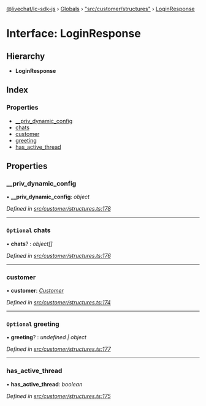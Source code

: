 [@livechat/lc-sdk-js](../README.md) › [Globals](../globals.md) › ["src/customer/structures"](../modules/_src_customer_structures_.md) › [LoginResponse](_src_customer_structures_.loginresponse.md)

# Interface: LoginResponse

## Hierarchy

* **LoginResponse**

## Index

### Properties

* [__priv_dynamic_config](_src_customer_structures_.loginresponse.md#__priv_dynamic_config)
* [chats](_src_customer_structures_.loginresponse.md#optional-chats)
* [customer](_src_customer_structures_.loginresponse.md#customer)
* [greeting](_src_customer_structures_.loginresponse.md#optional-greeting)
* [has_active_thread](_src_customer_structures_.loginresponse.md#has_active_thread)

## Properties

###  __priv_dynamic_config

• **__priv_dynamic_config**: *object*

*Defined in [src/customer/structures.ts:178](https://github.com/livechat/lc-sdk-js/blob/d0a32c0/src/customer/structures.ts#L178)*

___

### `Optional` chats

• **chats**? : *object[]*

*Defined in [src/customer/structures.ts:176](https://github.com/livechat/lc-sdk-js/blob/d0a32c0/src/customer/structures.ts#L176)*

___

###  customer

• **customer**: *[Customer](_src_objects_index_.customer.md)*

*Defined in [src/customer/structures.ts:174](https://github.com/livechat/lc-sdk-js/blob/d0a32c0/src/customer/structures.ts#L174)*

___

### `Optional` greeting

• **greeting**? : *undefined | object*

*Defined in [src/customer/structures.ts:177](https://github.com/livechat/lc-sdk-js/blob/d0a32c0/src/customer/structures.ts#L177)*

___

###  has_active_thread

• **has_active_thread**: *boolean*

*Defined in [src/customer/structures.ts:175](https://github.com/livechat/lc-sdk-js/blob/d0a32c0/src/customer/structures.ts#L175)*
